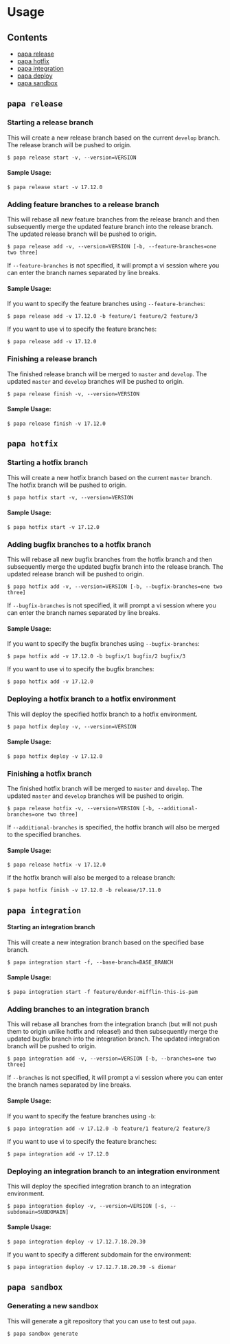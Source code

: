 # Usage

## Contents

* [papa release](#papa-release)
* [papa hotfix](#papa-hotfix)
* [papa integration](#papa-integration)
* [papa deploy](#papa-deploy)
* [papa sandbox](#papa-sandbox)

## `papa release`

### Starting a release branch

This will create a new release branch based on the current `develop` branch. The release branch will be pushed to origin.

```
$ papa release start -v, --version=VERSION
```

#### Sample Usage:

```
$ papa release start -v 17.12.0
```

### Adding feature branches to a release branch

This will rebase all new feature branches from the release branch and then subsequently merge the updated feature branch into the release branch. The updated release branch will be pushed to origin.

```
$ papa release add -v, --version=VERSION [-b, --feature-branches=one two three]
```

If `--feature-branches` is not specified, it will prompt a vi session where you can enter the branch names separated by line breaks.

#### Sample Usage:

If you want to specify the feature branches using `--feature-branches`:

```
$ papa release add -v 17.12.0 -b feature/1 feature/2 feature/3
```

If you want to use vi to specify the feature branches:

```
$ papa release add -v 17.12.0
```

### Finishing a release branch

The finished release branch will be merged to `master` and `develop`. The updated `master` and `develop` branches will be pushed to origin.

```
$ papa release finish -v, --version=VERSION
```

#### Sample Usage:

```
$ papa release finish -v 17.12.0
```

## `papa hotfix`

### Starting a hotfix branch

This will create a new hotfix branch based on the current `master` branch. The hotfix branch will be pushed to origin.

```
$ papa hotfix start -v, --version=VERSION
```

#### Sample Usage:

```
$ papa hotfix start -v 17.12.0
```

### Adding bugfix branches to a hotfix branch

This will rebase all new bugfix branches from the hotfix branch and then subsequently merge the updated bugfix branch into the release branch. The updated release branch will be pushed to origin.

```
$ papa hotfix add -v, --version=VERSION [-b, --bugfix-branches=one two three]
```

If `--bugfix-branches` is not specified, it will prompt a vi session where you can enter the branch names separated by line breaks.

#### Sample Usage:

If you want to specify the bugfix branches using `--bugfix-branches`:

```
$ papa hotfix add -v 17.12.0 -b bugfix/1 bugfix/2 bugfix/3
```

If you want to use vi to specify the bugfix branches:

```
$ papa hotfix add -v 17.12.0
```

### Deploying a hotfix branch to a hotfix environment

This will deploy the specified hotfix branch to a hotfix environment.

```
$ papa hotfix deploy -v, --version=VERSION
```

#### Sample Usage:

```
$ papa hotfix deploy -v 17.12.0
```

### Finishing a hotfix branch

The finished hotfix branch will be merged to `master` and `develop`. The updated `master` and `develop` branches will be pushed to origin.

```
$ papa release hotfix -v, --version=VERSION [-b, --additional-branches=one two three]
```

If `--additional-branches` is specified, the hotfix branch will also be merged to the specified branches.

#### Sample Usage:

```
$ papa release hotfix -v 17.12.0
```

If the hotfix branch will also be merged to a release branch:

```
$ papa hotfix finish -v 17.12.0 -b release/17.11.0
```

## `papa integration`

#### Starting an integration branch

This will create a new integration branch based on the specified base branch.

```
$ papa integration start -f, --base-branch=BASE_BRANCH
```

#### Sample Usage:

```
$ papa integration start -f feature/dunder-mifflin-this-is-pam
```

### Adding branches to an integration branch

This will rebase all branches from the integration branch (but will not push them to origin unlike hotfix and release!) and then subsequently merge the updated bugfix branch into the integration branch. The updated integration branch will be pushed to origin.

```
$ papa integration add -v, --version=VERSION [-b, --branches=one two three]
```

If `--branches` is not specified, it will prompt a vi session where you can enter the branch names separated by line breaks.

#### Sample Usage:

If you want to specify the feature branches using `-b`:

```
$ papa integration add -v 17.12.0 -b feature/1 feature/2 feature/3
```

If you want to use vi to specify the feature branches:

```
$ papa integration add -v 17.12.0
```

### Deploying an integration branch to an integration environment

This will deploy the specified integration branch to an integration environment.

```
$ papa integration deploy -v, --version=VERSION [-s, --subdomain=SUBDOMAIN]
```

#### Sample Usage:

```
$ papa integration deploy -v 17.12.7.18.20.30
```

If you want to specify a different subdomain for the environment:

```
$ papa integration deploy -v 17.12.7.18.20.30 -s diomar
```


## `papa sandbox`

### Generating a new sandbox

This will generate a git repository that you can use to test out `papa`.

```
$ papa sandbox generate
```
